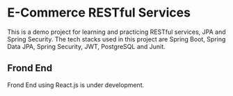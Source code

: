 # E-Commerce RESTful Services
This is a demo project for learning and practicing RESTful services, JPA and Spring Security. The tech stacks used in this project are Spring Boot, Spring Data JPA, Spring Security, JWT, PostgreSQL and Junit. 

## Frond End
Frond End using React.js is under development.